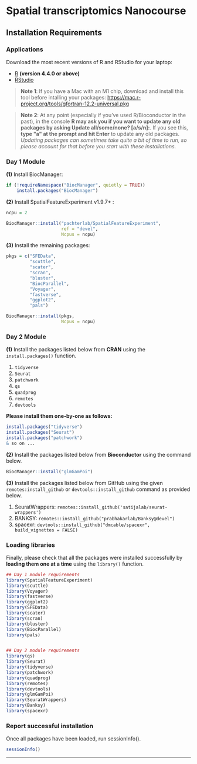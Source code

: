 # Spatial transcriptomics Nanocourse

## Installation Requirements

### Applications
Download the most recent versions of R and RStudio for your laptop:

 - [R](http://lib.stat.cmu.edu/R/CRAN/) **(version 4.4.0 or above)**
 - [RStudio](https://www.rstudio.com/products/rstudio/download/#download)

> **Note 1**: If you have a Mac with an M1 chip, download and install this tool before intalling your packages: https://mac.r-project.org/tools/gfortran-12.2-universal.pkg

> **Note 2**: At any point (especially if you’ve used R/Bioconductor in the past), in the console **R may ask you if you want to update any old packages by asking Update all/some/none? [a/s/n]:**. If you see this, **type "a" at the prompt and hit Enter** to update any old packages. _Updating packages can sometimes take quite a bit of time to run, so please account for that before you start with these installations._  


### Day 1 Module

**(1)** Install BiocManager:

```r
if (!requireNamespace("BiocManager", quietly = TRUE)) 
    install.packages("BiocManager")

```

**(2)** Install SpatialFeatureExperiment v1.9.7+ :

```r
ncpu = 2

BiocManager::install("pachterlab/SpatialFeatureExperiment",
                     ref = "devel",
                     Ncpus = ncpu)
```

**(3)** Install the remaining packages:

```r
pkgs = c("SFEData",
         "scuttle",
         "scater",
         "scran",
         "bluster",
         "BiocParallel",
         "Voyager",
         "fastverse",
         "ggplot2",
         "pals")

BiocManager::install(pkgs,
                     Ncpus = ncpu)
```



### Day 2 Module

**(1)** Install the packages listed below from **CRAN** using the `install.packages()` function. 

1. `tidyverse`
2. `Seurat`
3. `patchwork`
4. `qs`
5. `quadprog`
6. `remotes`
7. `devtools`


**Please install them one-by-one as follows:**

```r
install.packages("tidyverse")
install.packages("Seurat")
install.packages("patchwork")
& so on ...
```

**(2)** Install the packages listed below from **Bioconductor** using the command below.

```r
BiocManager::install("glmGamPoi")
```

**(3)** Install the packages listed below from GitHub using the given `remotes:install_github` or `devtools::install_github` command as provided below.

1. SeuratWrappers: `remotes::install_github('satijalab/seurat-wrappers')`
2. BANKSY: `remotes::install_github("prabhakarlab/Banksy@devel")`
3. spacexr: `devtools::install_github("dmcable/spacexr", build_vignettes = FALSE)`


### Loading libraries
Finally, please check that all the packages were installed successfully by **loading them one at a time** using the `library()` function.  

```r
## Day 1 module requirements
library(SpatialFeatureExperiment)
library(scuttle)
library(Voyager)
library(fastverse)
library(ggplot2)
library(SFEData)
library(scater)
library(scran)
library(bluster)
library(BiocParallel)
library(pals)


## Day 2 module requirements
library(qs)
library(Seurat)
library(tidyverse)
library(patchwork)
library(quadprog)
library(remotes)
library(devtools)
library(glmGamPoi)
library(SeuratWrappers)
library(Banksy)
library(spacexr)

```

### Report successful installation 
Once all packages have been loaded, run sessionInfo().  

```r
sessionInfo()
```



---
